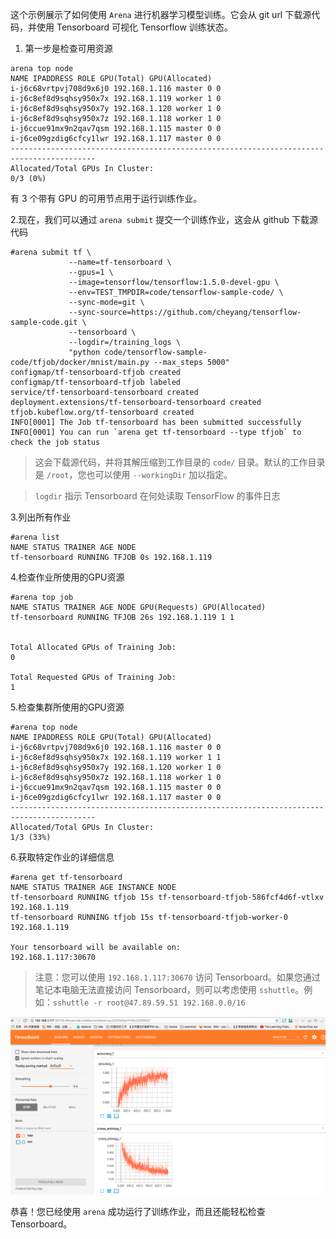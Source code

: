 ﻿
这个示例展示了如何使用 `Arena` 进行机器学习模型训练。它会从 git url 下载源代码，并使用 Tensorboard 可视化 Tensorflow 训练状态。

1. 第一步是检查可用资源

```
arena top node
NAME IPADDRESS ROLE GPU(Total) GPU(Allocated)
i-j6c68vrtpvj708d9x6j0 192.168.1.116 master 0 0
i-j6c8ef8d9sqhsy950x7x 192.168.1.119 worker 1 0
i-j6c8ef8d9sqhsy950x7y 192.168.1.120 worker 1 0
i-j6c8ef8d9sqhsy950x7z 192.168.1.118 worker 1 0
i-j6ccue91mx9n2qav7qsm 192.168.1.115 master 0 0
i-j6ce09gzdig6cfcy1lwr 192.168.1.117 master 0 0
-----------------------------------------------------------------------------------------
Allocated/Total GPUs In Cluster:
0/3 (0%)
```

有 3 个带有 GPU 的可用节点用于运行训练作业。


2\.现在，我们可以通过 `arena submit` 提交一个训练作业，这会从 github 下载源代码

```
#arena submit tf \
             --name=tf-tensorboard \
             --gpus=1 \
             --image=tensorflow/tensorflow:1.5.0-devel-gpu \
             --env=TEST_TMPDIR=code/tensorflow-sample-code/ \
             --sync-mode=git \
             --sync-source=https://github.com/cheyang/tensorflow-sample-code.git \
             --tensorboard \
             --logdir=/training_logs \
             "python code/tensorflow-sample-code/tfjob/docker/mnist/main.py --max_steps 5000"
configmap/tf-tensorboard-tfjob created
configmap/tf-tensorboard-tfjob labeled
service/tf-tensorboard-tensorboard created
deployment.extensions/tf-tensorboard-tensorboard created
tfjob.kubeflow.org/tf-tensorboard created
INFO[0001] The Job tf-tensorboard has been submitted successfully
INFO[0001] You can run `arena get tf-tensorboard --type tfjob` to check the job status
```

> 这会下载源代码，并将其解压缩到工作目录的 `code/` 目录。默认的工作目录是 `/root`，您也可以使用 `--workingDir` 加以指定。

> `logdir` 指示 Tensorboard 在何处读取 TensorFlow 的事件日志

3\.列出所有作业

```
#arena list
NAME STATUS TRAINER AGE NODE
tf-tensorboard RUNNING TFJOB 0s 192.168.1.119
```

4\.检查作业所使用的GPU资源

```
#arena top job
NAME STATUS TRAINER AGE NODE GPU(Requests) GPU(Allocated)
tf-tensorboard RUNNING TFJOB 26s 192.168.1.119 1 1


Total Allocated GPUs of Training Job:
0

Total Requested GPUs of Training Job:
1
```



5\.检查集群所使用的GPU资源


```
#arena top node
NAME IPADDRESS ROLE GPU(Total) GPU(Allocated)
i-j6c68vrtpvj708d9x6j0 192.168.1.116 master 0 0
i-j6c8ef8d9sqhsy950x7x 192.168.1.119 worker 1 1
i-j6c8ef8d9sqhsy950x7y 192.168.1.120 worker 1 0
i-j6c8ef8d9sqhsy950x7z 192.168.1.118 worker 1 0
i-j6ccue91mx9n2qav7qsm 192.168.1.115 master 0 0
i-j6ce09gzdig6cfcy1lwr 192.168.1.117 master 0 0
-----------------------------------------------------------------------------------------
Allocated/Total GPUs In Cluster:
1/3 (33%)
```


6\.获取特定作业的详细信息

```
#arena get tf-tensorboard
NAME STATUS TRAINER AGE INSTANCE NODE
tf-tensorboard RUNNING tfjob 15s tf-tensorboard-tfjob-586fcf4d6f-vtlxv 192.168.1.119
tf-tensorboard RUNNING tfjob 15s tf-tensorboard-tfjob-worker-0 192.168.1.119

Your tensorboard will be available on:
192.168.1.117:30670
```

> 注意：您可以使用 `192.168.1.117:30670` 访问 Tensorboard。如果您通过笔记本电脑无法直接访问 Tensorboard，则可以考虑使用 `sshuttle`。例如：`sshuttle -r root@47.89.59.51 192.168.0.0/16`


![](2-tensorboard.jpg)

恭喜！您已经使用 `arena` 成功运行了训练作业，而且还能轻松检查 Tensorboard。
